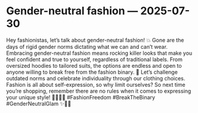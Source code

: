 # Gender-neutral fashion — 2025-07-30

Hey fashionistas, let’s talk about gender-neutral fashion! 💥 Gone are the days of rigid gender norms dictating what we can and can’t wear. Embracing gender-neutral fashion means rocking killer looks that make you feel confident and true to yourself, regardless of traditional labels. From oversized hoodies to tailored suits, the options are endless and open to anyone willing to break free from the fashion binary. 🌈 Let’s challenge outdated norms and celebrate individuality through our clothing choices. Fashion is all about self-expression, so why limit ourselves? So next time you’re shopping, remember there are no rules when it comes to expressing your unique style! 💁‍♂️💁‍♀️ #FashionFreedom #BreakTheBinary #GenderNeutralGlam ✨👗👔